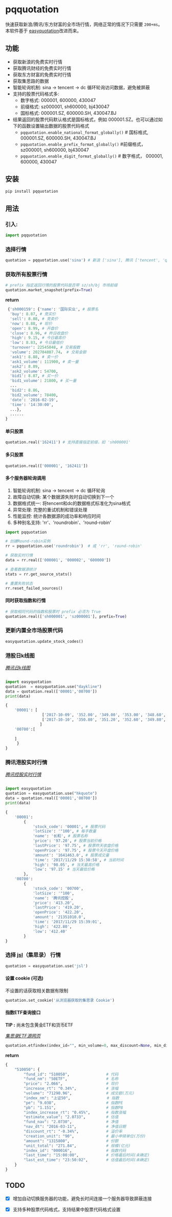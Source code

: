 # pqquotation


快速获取新浪/腾讯/东方财富的全市场行情，网络正常的情况下只需要 `200+ms`。本软件基于 [easyquotation](https://github.com/shidenggui/easyquotation)改进而来。

## 功能
* 获取新浪的免费实时行情
* 获取腾讯财经的免费实时行情
* 获取东方财富的免费实时行情
* 获取集思路的数据
* 智能轮询机制: sina → tencent → dc 循环轮询访问数据，避免被屏蔽
* 支持的股票代码格式多:
   - 数字格式: 000001, 600000, 430047
   - 前缀格式: sz000001, sh600000, bj430047
   - 国标格式: 000001.SZ, 600000.SH, 430047.BJ
* 结果返回的股票代码默认格式是国标格式，例如 000001.SZ。也可以通过如下的函数设置输出数据的股票代码格式
   - `pqquotation.enable_national_format_globally()`   # 国标格式, 000001.SZ, 600000.SH, 430047.BJ
   - `pqquotation.enable_prefix_format_globally()`  #前缀格式， sz000001, sh600000, bj430047
   - `pqquotation.enable_digit_format_globally()`    # 数字格式， 000001, 600000, 430047

## 安装

```python
pip install pqquotation
```

## 用法

### 引入:

```python
import pqquotation
```

### 选择行情

```python
quotation = pqquotation.use('sina') # 新浪 ['sina'], 腾讯 ['tencent', 'qq'], 东方财富 ['dc', 'eastmoney']
```

### 获取所有股票行情

```python
# prefix 指定返回行情的股票代码是否带 sz/sh/bj 市场前缀
quotation.market_snapshot(prefix=True) 
```

**return**

```python
 {'sh000159': {'name': '国际实业', # 股票名
  'buy': 8.87, # 竞买价
  'sell': 8.88, # 竞卖价
  'now': 8.88, # 现价
  'open': 8.99, # 开盘价
  'close': 8.96, # 昨日收盘价
  'high': 9.15, # 今日最高价
  'low': 8.83, # 今日最低价
  'turnover': 22545048, # 交易股数
  'volume': 202704887.74， # 交易金额
  'ask1': 8.88, # 卖一价
  'ask1_volume': 111900, # 卖一量
  'ask2': 8.89,
  'ask2_volume': 54700,
  'bid1': 8.87, # 买一价
  'bid1_volume': 21800, # 买一量
  ...
  'bid2': 8.86, 
  'bid2_volume': 78400,
  'date': '2016-02-19',
  'time': '14:30:00',
  ...},
  ......
}
```

#### 单只股票

```python
quotation.real('162411') # 支持直接指定前缀，如 'sh000001'
```

#### 多只股票

```python
quotation.real(['000001', '162411']) 
```

#### 多个服务器轮询调用

1. 智能轮询机制: sina → tencent → dc 循环轮询
2. 故障自动切换: 某个数据源失败时自动切换到下一个
3. 数据格式统一: 将tencent和dc的数据格式标准化为sina格式
4. 异常处理: 完整的重试机制和错误处理
5. 性能监控: 统计各数据源的成功率和响应时间
6. 多种别名支持: 'rr'、'roundrobin'、'round-robin'

```Python
import pqquotation

# 创建Round-robin实例
rr = pqquotation.use('roundrobin')  # 或 'rr', 'round-robin'

# 获取实时行情
data = rr.real(['000001', '000002', '600000'])

# 查看数据源统计
stats = rr.get_source_stats()

# 重置失败状态
rr.reset_failed_sources()
```



#### 同时获取指数和行情

```python
# 获取相同代码的指数和股票时 prefix 必须为 True
quotation.real(['sh000001', 'sz000001'], prefix=True)
```

### 更新内置全市场股票代码

```python
easyquotation.update_stock_codes()
```


### 港股日k线图
*[腾讯日k线图](http://web.ifzq.gtimg.cn/appstock/app/hkfqkline/get?_var=kline_dayqfq&param=hk00700,day,,,350,qfq&r=0.7773272375526847)*

```python

import easyquotation
quotation  = easyquotation.use("daykline")
data = quotation.real(['00001','00700'])
print(data)
```

```python
{
    '00001': [
                ['2017-10-09', '352.00', '349.00', '353.00', '348.60', '13455864.00'], # [日期, 今开, 今收, 最高, 最低, 成交量 ]
                ['2017-10-10', '350.80', '351.20', '352.60', '349.80', '10088970.00'],
               ]
    '00700':[
        
    ]           
     }
}
```

### 腾讯港股实时行情 
*[腾讯控股实时行情](http://sqt.gtimg.cn/utf8/q=r_hk00700)*
```python

import easyquotation
quotation = easyquotation.use("hkquote")
data = quotation.real(['00001','00700'])
print(data)
```

```python
{
    '00001': 
        {
            'stock_code': '00001', # 股票代码
            'lotSize': '"100', # 每手数量
            'name': '长和', # 股票名称
            'price': '97.20', # 股票当前价格
            'lastPrice': '97.75', # 股票昨天收盘价格
            'openPrice': '97.75', # 股票今天开盘价格
            'amount': '1641463.0', # 股票成交量 
            'time': '2017/11/29 15:38:58', # 当前时间
            'high': '98.05', # 当天最高价格
            'low': '97.15' # 当天最低价格
        }, 
    '00700': 
        {
            'stock_code': '00700', 
            'lotSize': '"100',
            'name': '腾讯控股', 
            'price': '413.20', 
            'lastPrice': '419.20', 
            'openPrice': '422.20', 
            'amount': '21351010.0', 
            'time': '2017/11/29 15:39:01', 
            'high': '422.80',
            'low': '412.40'
        }
}
```

### 选择 [jsl](https://www.jisilu.cn)（集思录） 行情

```python
quotation = easyquotation.use('jsl') 
```

#### 设置 cookie (可选)

不设置的话获取相关数据有限制

```python
quotation.set_cookie('从浏览器获取的集思录 Cookie')
```


#### 指数ETF查询接口

**TIP :** 尚未包含黄金ETF和货币ETF

*[集思录ETF源网页](https://www.jisilu.cn/data/etf/#tlink_2)*

```python
quotation.etfindex(index_id="", min_volume=0, max_discount=None, min_discount=None)
```

**return**

```python
{
    "510050": {
        "fund_id": "510050",                # 代码
        "fund_nm": "50ETF",                 # 名称
        "price": "2.066",                   # 现价
        "increase_rt": "0.34%",             # 涨幅
        "volume": "71290.96",               # 成交额(万元)
        "index_nm": "上证50",                # 指数
        "pe": "9.038",                      # 指数PE
        "pb": "1.151",                      # 指数PB
        "index_increase_rt": "0.45%",       # 指数涨幅
        "estimate_value": "2.0733",         # 估值
        "fund_nav": "2.0730",               # 净值
        "nav_dt": "2016-03-11",             # 净值日期
        "discount_rt": "-0.34%",            # 溢价率
        "creation_unit": "90",              # 最小申赎单位(万份)
        "amount": "1315800",                # 份额
        "unit_total": "271.84",             # 规模(亿元)
        "index_id": "000016",               # 指数代码
        "last_time": "15:00:00",            # 价格最后时间(未确定)
        "last_est_time": "23:50:02",        # 估值最后时间(未确定)
    }
}
```

## TODO
* [x] 增加自动切换服务器的功能，避免长时间连接一个服务器导致屏蔽连接
* [x] 支持多种股票代码格式，支持结果中股票代码格式设置

